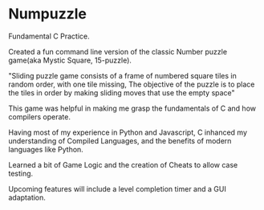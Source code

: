 # Numpuzzle
Fundamental C Practice.

Created a fun command line version of the classic Number puzzle game(aka Mystic Square, 15-puzzle).

"Sliding puzzle game consists of a frame of numbered square tiles in random order, with one tile missing, 
The objective of the puzzle is to place the tiles in order by making sliding moves that use the empty space"

This game was helpful in making me grasp the fundamentals of C and how compilers operate.

Having most of my experience in Python and Javascript, C inhanced my understanding of Compiled Languages, and the benefits of modern languages like Python.

Learned a bit of Game Logic and the creation of Cheats to allow case testing.

Upcoming features will include a level completion timer and a GUI adaptation.
